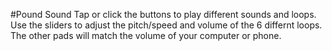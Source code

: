 #Pound Sound
Tap or click the buttons to play different sounds and loops.
Use the sliders to adjust the pitch/speed and volume of the 6 differnt loops. The other pads will match the volume of your computer or phone.